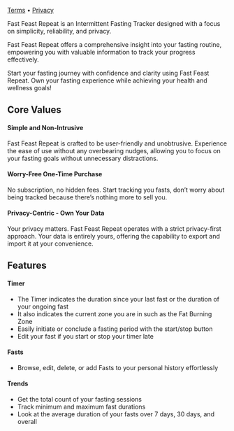 [Terms](terms.md) • [Privacy](privacy.md)

Fast Feast Repeat is an Intermittent Fasting Tracker designed with a focus on simplicity, reliability, and privacy.

Fast Feast Repeat offers a comprehensive insight into your fasting routine, empowering you with valuable information to track your progress effectively.

Start your fasting journey with confidence and clarity using Fast Feast Repeat. Own your fasting experience while achieving your health and wellness goals!

## Core Values

#### Simple and Non-Intrusive
Fast Feast Repeat is crafted to be user-friendly and unobtrusive. Experience the ease of use without any overbearing nudges, allowing you to focus on your fasting goals without unnecessary distractions.
#### Worry-Free One-Time Purchase
No subscription, no hidden fees. Start tracking you fasts, don’t worry about being tracked because there’s nothing more to sell you.
#### Privacy-Centric - Own Your Data
Your privacy matters. Fast Feast Repeat operates with a strict privacy-first approach. Your data is entirely yours, offering the capability to export and import it at your convenience.

## Features

#### Timer
- The Timer indicates the duration since your last fast or the duration of your ongoing fast
- It also indicates the current zone you are in such as the Fat Burning Zone
- Easily initiate or conclude a fasting period with the start/stop button
- Edit your fast if you start or stop your timer late
#### Fasts
- Browse, edit, delete, or add Fasts to your personal history effortlessly
#### Trends
- Get the total count of your fasting sessions
- Track minimum and maximum fast durations
- Look at the average duration of your fasts over 7 days, 30 days, and overall

